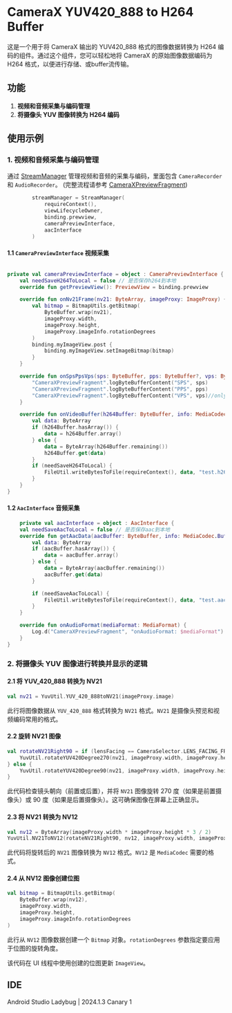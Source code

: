 
# CameraX YUV420_888 to H264 Buffer

这是一个用于将 CameraX 输出的 YUV420_888 格式的图像数据转换为 H264 编码的组件。通过这个组件，您可以轻松地将 CameraX 的原始图像数据编码为 H264 格式，以便进行存储、或buffer流传输。

## 功能

1. **视频和音频采集与编码管理**
2. **将摄像头 YUV 图像转换为 H264 编码**

## 使用示例

### 1. 视频和音频采集与编码管理

通过 [StreamManager](camera_record/src/main/java/pan/lib/camera_record/media/StreamManager.kt) 管理视频和音频的采集与编码，里面包含 `CameraRecorder` 和 `AudioRecorder`。 (完整流程请参考 [CameraXPreviewFragment](camera_record/src/main/java/pan/lib/camera_record/ui/CameraXPreviewFragment.kt))
```kotlin
        streamManager = StreamManager(
            requireContext(),
            viewLifecycleOwner,
            binding.prewview,
            cameraPreviewInterface,
            aacInterface
        )
```
#### 1.1 `CameraPreviewInterface` 视频采集

```kotlin

private val cameraPreviewInterface = object : CameraPreviewInterface {
    val needSaveH264ToLocal = false // 是否保存h264到本地
    override fun getPreviewView(): PreviewView = binding.prewview

    override fun onNv21Frame(nv21: ByteArray, imageProxy: ImageProxy) {
        val bitmap = BitmapUtils.getBitmap(
            ByteBuffer.wrap(nv21),
            imageProxy.width,
            imageProxy.height,
            imageProxy.imageInfo.rotationDegrees
        )
        binding.myImageView.post {
            binding.myImageView.setImageBitmap(bitmap)
        }
    }

    override fun onSpsPpsVps(sps: ByteBuffer, pps: ByteBuffer?, vps: ByteBuffer?) {
        "CameraXPreviewFragment".logByteBufferContent("SPS", sps)
        "CameraXPreviewFragment".logByteBufferContent("PPS", pps)
        "CameraXPreviewFragment".logByteBufferContent("VPS", vps)//only for H265
    }

    override fun onVideoBuffer(h264Buffer: ByteBuffer, info: MediaCodec.BufferInfo) {
        val data: ByteArray
        if (h264Buffer.hasArray()) {
            data = h264Buffer.array()
        } else {
            data = ByteArray(h264Buffer.remaining())
            h264Buffer.get(data)
        }
        if (needSaveH264ToLocal) {
            FileUtil.writeBytesToFile(requireContext(), data, "test.h264")
        }
    }
}
```

#### 1.2 `AacInterface` 音频采集

```kotlin
    private val aacInterface = object : AacInterface {
    val needSaveAacToLocal = false // 是否保存aac到本地
    override fun getAacData(aacBuffer: ByteBuffer, info: MediaCodec.BufferInfo) {
        val data: ByteArray
        if (aacBuffer.hasArray()) {
            data = aacBuffer.array()
        } else {
            data = ByteArray(aacBuffer.remaining())
            aacBuffer.get(data)
        }

        if (needSaveAacToLocal) {
            FileUtil.writeBytesToFile(requireContext(), data, "test.aac")
        }
    }

    override fun onAudioFormat(mediaFormat: MediaFormat) {
        Log.d("CameraXPreviewFragment", "onAudioFormat: $mediaFormat")
    }
}
```

### 2. 将摄像头 YUV 图像进行转换并显示的逻辑

#### 2.1 将 YUV_420_888 转换为 NV21

```kotlin
val nv21 = YuvUtil.YUV_420_888toNV21(imageProxy.image)
```

此行将图像数据从 `YUV_420_888` 格式转换为 `NV21` 格式。`NV21` 是摄像头预览和视频编码常用的格式。

#### 2.2 旋转 NV21 图像

```kotlin
val rotateNV21Right90 = if (lensFacing == CameraSelector.LENS_FACING_FRONT) {
    YuvUtil.rotateYUV420Degree270(nv21, imageProxy.width, imageProxy.height)
} else {
    YuvUtil.rotateYUV420Degree90(nv21, imageProxy.width, imageProxy.height)
}
```

此代码检查镜头朝向（前置或后置），并将 `NV21` 图像旋转 270 度（如果是前置摄像头）或 90 度（如果是后置摄像头）。这可确保图像在屏幕上正确显示。

#### 2.3 将 NV21 转换为 NV12

```kotlin
val nv12 = ByteArray(imageProxy.width * imageProxy.height * 3 / 2)
YuvUtil.NV21ToNV12(rotateNV21Right90, nv12, imageProxy.width, imageProxy.height)
```

此代码将旋转后的 `NV21` 图像转换为 `NV12` 格式。`NV12` 是 `MediaCodec` 需要的格式。

#### 2.4 从 NV12 图像创建位图

```kotlin
val bitmap = BitmapUtils.getBitmap(
    ByteBuffer.wrap(nv12),
    imageProxy.width,
    imageProxy.height,
    imageProxy.imageInfo.rotationDegrees
)
```

此行从 `NV12` 图像数据创建一个 `Bitmap` 对象。`rotationDegrees` 参数指定要应用于位图的旋转角度。

该代码在 UI 线程中使用创建的位图更新 `ImageView`。

## IDE

Android Studio Ladybug | 2024.1.3 Canary 1

